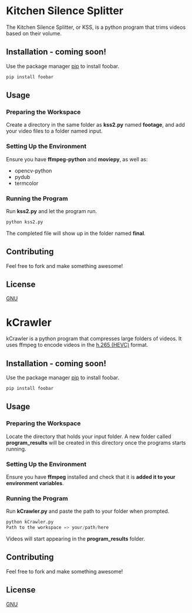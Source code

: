 # Kitchen Silence Splitter ![]()

The Kitchen Silence Splitter, or KSS, is a python program that trims videos based on their volume.

## Installation - coming soon!

Use the package manager [pip](https://pip.pypa.io/en/stable/) to install foobar.

```bash
pip install foobar
```

## Usage

### Preparing the Workspace

Create a directory in the same folder as __kss2.py__ named __footage__, and add your video files to a folder named input.

### Setting Up the Environment

Ensure you have __ffmpeg-python__ and __moviepy__, as well as:
 - opencv-python
 - pydub
 - termcolor

### Running the Program

Run __kss2.py__ and let the program run.

```python
python kss2.py
```

The completed file will show up in the folder named __final__.

## Contributing
Feel free to fork and make something awesome!

## License
[GNU](https://www.gnu.org/licenses/gpl-3.0.en.html)


# kCrawler

kCrawler is a python program that compresses large folders of videos. It uses ffmpeg to encode videos in the [h.265 (HEVC)](http://x265.org/) format.

## Installation - coming soon!

Use the package manager [pip](https://pip.pypa.io/en/stable/) to install foobar.

```bash
pip install foobar
```

## Usage

### Preparing the Workspace

Locate the directory that holds your input folder.  A new folder called __program_results__ will be created in this directory once the programs starts running.

### Setting Up the Environment

Ensure you have __ffmpeg__ installed and check that it is __added it to your environment variables__.

### Running the Program

Run __kCrawler.py__ and paste the path to your folder when prompted.

```python
python kCrawler.py
Path to the workspace => your/path/here
```

Videos will start appearing in the __program_results__ folder.

## Contributing
Feel free to fork and make something awesome!

## License
[GNU](https://www.gnu.org/licenses/gpl-3.0.en.html)
